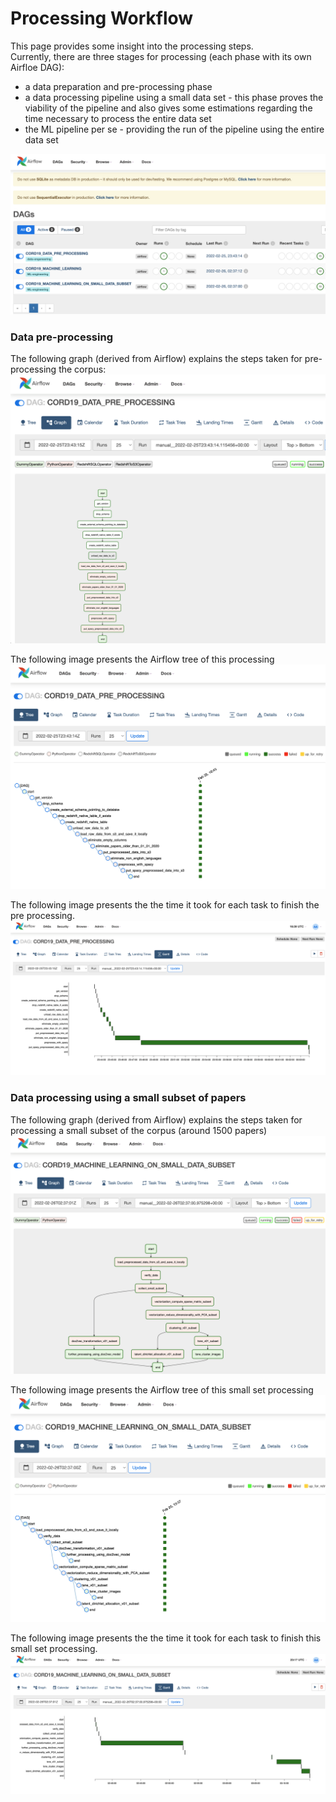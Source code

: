 # Processing Workflow
This page provides some insight into the processing steps.  
Currently, there are three stages for processing (each phase with its own Airfloe DAG):
- a data preparation and pre-processing phase
- a data processing pipeline using a small data set - this phase proves the viability of the pipeline and also gives some estimations regarding the time necessary to process the entire data set
- the ML pipeline per se - providing the run of the pipeline using the entire data set

![](../images/all-dags.png)    

### Data pre-processing   
The following graph (derived from Airflow) explains the  steps taken for pre-processing the corpus:   
![](../images/preprocessing-01.png)    

The following image presents the Airflow tree of this processing
![](../images/preprocessing-02.png)    

The following image presents the the time it took for each task to finish the pre processing.
![](../images/preprocessing-03.png)    

### Data processing using a small subset of papers 
The following graph (derived from Airflow) explains the  steps taken for processing a small subset of the corpus (around 1500 papers)
![](../images/processing-small-01.png)    

The following image presents the Airflow tree of this small set processing
![](../images/processing-small-02.png)    

The following image presents the the time it took for each task to finish this small set processing.
![](../images/processing-small-03.png)    

